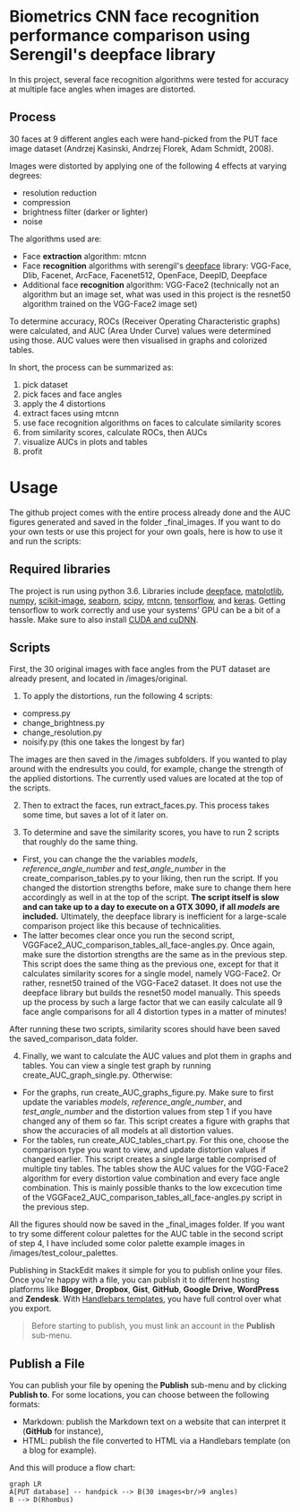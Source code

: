﻿# Biometrics CNN face recognition performance comparison using Serengil's deepface library

In this project, several face recognition algorithms were tested for accuracy at multiple face angles when images are distorted. 

## Process

30 faces at 9 different angles each were hand-picked from the PUT face image dataset (Andrzej Kasinski, Andrzej Florek, Adam Schmidt, 2008). 

Images were distorted by applying one of the following 4 effects at varying degrees:
- resolution reduction
- compression
- brightness filter (darker or lighter)
- noise

The algorithms used are:
- Face **extraction** algorithm: mtcnn
- Face **recognition** algorithms with serengil's [deepface](https://github.com/serengil/deepface) library: VGG-Face, Dlib, Facenet, ArcFace, Facenet512, OpenFace, DeepID, Deepface
- Additional face **recognition** algorithm: VGG-Face2 (technically not an algorithm but an image set, what was used in this project is the resnet50 algorithm trained on the VGG-Face2 image set)

To determine accuracy, ROCs (Receiver Operating Characteristic graphs) were calculated, and AUC (Area Under Curve) values were determined using those. AUC values were then visualised in graphs and colorized tables.

In short, the process can be summarized as: 
1. pick dataset
2. pick faces and face angles
3. apply the 4 distortions
4. extract faces using mtcnn
5. use face recognition algorithms on faces to calculate similarity scores
6. from similarity scores, calculate ROCs, then AUCs
7. visualize AUCs in plots and tables 
8. profit


# Usage
The github project comes with the entire process already done and the AUC figures generated and saved in the folder _final_images. If you want to do your own tests or use this project for your own goals, here is how to use it and run the scripts:

## Required libraries
The project is run using python 3.6. Libraries include [deepface](https://github.com/serengil/deepface), [matplotlib](https://matplotlib.org/stable/users/installing/index.html), [numpy](https://numpy.org/install/), [scikit-image](https://pypi.org/project/scikit-image/), [seaborn](https://seaborn.pydata.org/installing.html), [scipy](https://scipy.org/install/), [mtcnn](https://pypi.org/project/mtcnn/), [tensorflow](https://www.tensorflow.org/install/pip), and [keras](https://pypi.org/project/keras/). Getting tensorflow to work correctly and use your systems' GPU can be a bit of a hassle. Make sure to also install [CUDA and cuDNN](https://www.tensorflow.org/install/gpu).

## Scripts

First, the 30 original images with face angles from the PUT dataset are already present, and located in /images/original. 
1. To apply the distortions, run the following 4 scripts:
- compress.py
- change_brightness.py
- change_resolution.py
- noisify.py (this one takes the longest by far)

The images are then saved in the /images subfolders. 
If you wanted to play around with the endresults you could, for example, change the strength of the applied distortions. The currently used values are located at the top of the scripts.

2. Then to extract the faces, run extract_faces.py. This process takes some time, but saves a lot of it later on.

3. To determine and save the similarity scores, you have to run 2 scripts that roughly do the same thing. 
- First, you can change the the variables *models*, *reference_angle_number* and *test_angle_number* in the create_comparison_tables.py to your liking, then run the script. If you changed the distortion strengths before, make sure to change them here accordingly as well in at the top of the script. **The script itself is slow and can take up to a day to execute on a GTX 3090, if all *models* are included.** Ultimately, the deepface library is inefficient for a large-scale comparison project like this because of technicalities.
- The latter becomes clear once you run the second script, VGGFace2_AUC_comparison_tables_all_face-angles.py. Once again, make sure the distortion strengths are the same as in the previous step. This script does the same thing as the previous one, except for that it calculates similarity scores for a single model, namely VGG-Face2. Or rather, resnet50 trained of the VGG-Face2 dataset. It does not use the deepface library but builds the resnet50 model manually. This speeds up the process by such a large factor that we can easily calculate all 9 face angle comparisons for all 4 distortion types in a matter of minutes!

After running these two scripts, similarity scores should have been saved the saved_comparison_data folder. 

4. Finally, we want to calculate the AUC values and plot them in graphs and tables. You can view a single test graph by running create_AUC_graph_single.py. Otherwise:
- For the graphs, run create_AUC_graphs_figure.py. Make sure to first update the variables *models*, *reference_angle_number*, and *test_angle_number* and the distortion values from step 1 if you have changed any of them so far. This script creates a figure with graphs that show the accuracies of all models at all distortion values.
- For the tables, run create_AUC_tables_chart.py. For this one, choose the comparison type you want to view, and update distortion values if changed earlier. This script creates a single large table comprised of multiple tiny tables. The tables show the AUC values for the VGG-Face2 algorithm for every distortion value combination and every face angle combination. This is mainly possible thanks to the low excecution time of the VGGFace2_AUC_comparison_tables_all_face-angles.py script in the previous step.

All the figures should now be saved in the _final_images folder. If you want to try some different colour palettes for the AUC table in the second script of step 4, I have included some color palette example images in /images/test_colour_palettes.

Publishing in StackEdit makes it simple for you to publish online your files. Once you're happy with a file, you can publish it to different hosting platforms like **Blogger**, **Dropbox**, **Gist**, **GitHub**, **Google Drive**, **WordPress** and **Zendesk**. With [Handlebars templates](http://handlebarsjs.com/), you have full control over what you export.

> Before starting to publish, you must link an account in the **Publish** sub-menu.

## Publish a File

You can publish your file by opening the **Publish** sub-menu and by clicking **Publish to**. For some locations, you can choose between the following formats:

- Markdown: publish the Markdown text on a website that can interpret it (**GitHub** for instance),
- HTML: publish the file converted to HTML via a Handlebars template (on a blog for example).

And this will produce a flow chart:

```mermaid
graph LR
A[PUT database] -- handpick --> B(30 images<br/>9 angles)
B --> D(Rhombus)
```
